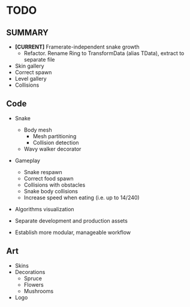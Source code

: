 # TODO

## SUMMARY
- **[CURRENT]** Framerate-independent snake growth
    - Refactor. Rename Ring to TransformData (alias TData), extract to separate file
- Skin gallery
- Correct spawn
- Level gallery
- Collisions

## Code
- Snake
    - Body mesh
        - Mesh partitioning
        - Collision detection
    - Wavy walker decorator

- Gameplay
    - Snake respawn
    - Correct food spawn
    - Collisions with obstacles
    - Snake body collisions
    - Increase speed when eating (i.e. up to 14/240)

- Algorithms visualization
- Separate development and production assets
- Establish more modular, manageable workflow

## Art

- Skins
- Decorations
    - Spruce
    - Flowers
    - Mushrooms
- Logo
